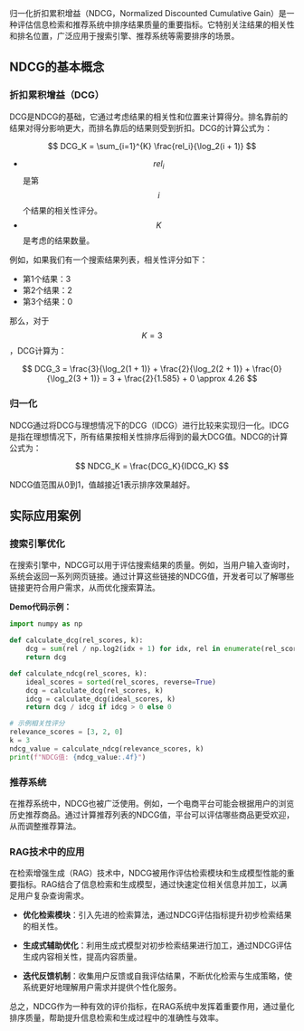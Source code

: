 归一化折扣累积增益（NDCG，Normalized Discounted Cumulative Gain）是一种评估信息检索和推荐系统中排序结果质量的重要指标。它特别关注结果的相关性和排名位置，广泛应用于搜索引擎、推荐系统等需要排序的场景。

## **NDCG的基本概念**

### **折扣累积增益（DCG）**

DCG是NDCG的基础，它通过考虑结果的相关性和位置来计算得分。排名靠前的结果对得分影响更大，而排名靠后的结果则受到折扣。DCG的计算公式为：

$$
DCG_K = \sum_{i=1}^{K} \frac{rel_i}{\log_2(i + 1)}
$$

- $$rel_i$$ 是第 $$i$$ 个结果的相关性评分。
- $$K$$ 是考虑的结果数量。

例如，如果我们有一个搜索结果列表，相关性评分如下：

- 第1个结果：3
- 第2个结果：2
- 第3个结果：0

那么，对于 $$K=3$$，DCG计算为：

$$
DCG_3 = \frac{3}{\log_2(1 + 1)} + \frac{2}{\log_2(2 + 1)} + \frac{0}{\log_2(3 + 1)} = 3 + \frac{2}{1.585} + 0 \approx 4.26
$$

### **归一化**

NDCG通过将DCG与理想情况下的DCG（IDCG）进行比较来实现归一化。IDCG是指在理想情况下，所有结果按相关性排序后得到的最大DCG值。NDCG的计算公式为：

$$
NDCG_K = \frac{DCG_K}{IDCG_K}
$$

NDCG值范围从0到1，值越接近1表示排序效果越好。

## **实际应用案例**

### **搜索引擎优化**

在搜索引擎中，NDCG可以用于评估搜索结果的质量。例如，当用户输入查询时，系统会返回一系列网页链接。通过计算这些链接的NDCG值，开发者可以了解哪些链接更符合用户需求，从而优化搜索算法。

**Demo代码示例：**

```python
import numpy as np

def calculate_dcg(rel_scores, k):
    dcg = sum(rel / np.log2(idx + 1) for idx, rel in enumerate(rel_scores[:k], start=1))
    return dcg

def calculate_ndcg(rel_scores, k):
    ideal_scores = sorted(rel_scores, reverse=True)
    dcg = calculate_dcg(rel_scores, k)
    idcg = calculate_dcg(ideal_scores, k)
    return dcg / idcg if idcg > 0 else 0

# 示例相关性评分
relevance_scores = [3, 2, 0]
k = 3
ndcg_value = calculate_ndcg(relevance_scores, k)
print(f"NDCG值: {ndcg_value:.4f}")
```

### **推荐系统**

在推荐系统中，NDCG也被广泛使用。例如，一个电商平台可能会根据用户的浏览历史推荐商品。通过计算推荐列表的NDCG值，平台可以评估哪些商品更受欢迎，从而调整推荐算法。

### **RAG技术中的应用**

在检索增强生成（RAG）技术中，NDCG被用作评估检索模块和生成模型性能的重要指标。RAG结合了信息检索和生成模型，通过快速定位相关信息并加工，以满足用户复杂查询需求。

- **优化检索模块**：引入先进的检索算法，通过NDCG评估指标提升初步检索结果的相关性。
  
- **生成式辅助优化**：利用生成式模型对初步检索结果进行加工，通过NDCG评估生成内容相关性，提高内容质量。

- **迭代反馈机制**：收集用户反馈或自我评估结果，不断优化检索与生成策略，使系统更好地理解用户需求并提供个性化服务。

总之，NDCG作为一种有效的评价指标，在RAG系统中发挥着重要作用，通过量化排序质量，帮助提升信息检索和生成过程中的准确性与效率。